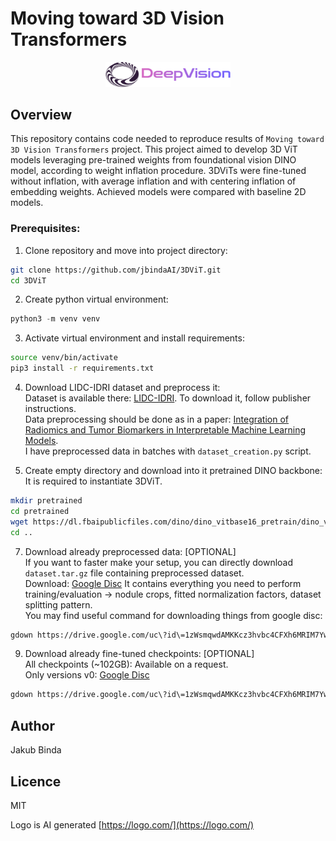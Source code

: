 # Moving toward 3D Vision Transformers
<div align="center">
  <img src="deepvision.png" alt="Logo" width="200"/>
</div>


## Overview
This repository contains code needed to reproduce results of `Moving toward 3D Vision Transformers` project. This project aimed to develop 3D ViT models leveraging pre-trained weights from foundational vision DINO model, according to weight inflation procedure. 3DViTs were fine-tuned without inflation, with average inflation and with centering inflation of embedding weights. Achieved models were compared with baseline 2D models.


### Prerequisites:
1. Clone repository and move into project directory:
```bash
git clone https://github.com/jbindaAI/3DViT.git
cd 3DViT
```
2. Create python virtual environment:
```python
python3 -m venv venv
```
3. Activate virtual environment and install requirements:
```bash
source venv/bin/activate
pip3 install -r requirements.txt
```
4. Download LIDC-IDRI dataset and preprocess it: </br>
Dataset is available there: [LIDC-IDRI](https://www.cancerimagingarchive.net/collection/lidc-idri/). To download it, follow publisher instructions. </br>
Data preprocessing should be done as in a paper: [Integration of Radiomics and Tumor Biomarkers in Interpretable Machine Learning Models](https://doi.org/10.3390/cancers15092459). </br>
I have preprocessed data in batches with `dataset_creation.py` script.

5. Create empty directory and download into it pretrained DINO backbone: </br>
It is required to instantiate 3DViT.
```bash
mkdir pretrained
cd pretrained
wget https://dl.fbaipublicfiles.com/dino/dino_vitbase16_pretrain/dino_vitbase16_pretrain.pth
cd ..
```

7. Download already preprocessed data: [OPTIONAL] </br>
If you want to faster make your setup, you can directly download `dataset.tar.gz` file containing preprocessed dataset. </br>
Download: [Google Disc](https://drive.google.com/file/d/1zWsmqwdAMKKcz3hvbc4CFXh6MRIM7Yw9/view?usp=sharing)
It contains everything you need to perform training/evaluation -> nodule crops, fitted normalization factors, dataset splitting pattern. </br>
You may find useful command for downloading things from google disc:
```bash
gdown https://drive.google.com/uc\?id\=1zWsmqwdAMKKcz3hvbc4CFXh6MRIM7Yw9    
```
   
9. Download already fine-tuned checkpoints: [OPTIONAL] </br>
All checkpoints (~102GB): Available on a request. </br>
Only versions v0: [Google Disc]() </br>
```bash
gdown https://drive.google.com/uc\?id\=1zWsmqwdAMKKcz3hvbc4CFXh6MRIM7Yw9    
```

## Author
Jakub Binda

## Licence
MIT

Logo is AI generated
[https://logo.com/](https://logo.com/)